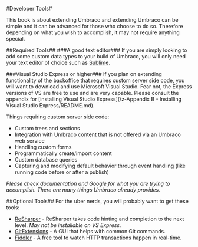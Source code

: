 #Developer Tools#

This book is about extending Umbraco and extending Umbraco can be simple and it can be advanced for those who choose to do so.  Therefore depending on what you wish to accomplish, it may not require anything special.

##Required Tools##
###A good text editor###
If you are simply looking to add some custom data types to your build of Umbraco, you will only need your text editor of choice such as [Sublime](http://www.sublimetext.com/).

###Visual Studio Express or higher###
If you plan on extending functionality of the backoffice that requires custom server side code, you will want to download and use Microsoft Visual Studio.  Fear not, the Express versions of VS are free to use and are very capable.  Please consult the appendix for [installing Visual Studio Express](/z-Appendix B - Installing Visual Studio Express/README.md).

Things requiring custom server side code:
* Custom trees and sections
* Integration with Umbraco content that is not offered via an Umbraco web service
* Handling custom forms
* Programmatically create/import content
* Custom database queries
* Capturing and modifying default behavior through event handling (like running code before or after a publish)

*Please check documentation and Google for what you are trying to accomplish.  There are many things Umbraco already provides.*

##Optional Tools##
For the uber nerds, you will probably want to get these tools:

* [ReSharper](https://www.jetbrains.com/resharper/) - ReSharper takes code hinting and completion to the next level.  *May not be installable on VS Express.*
* [GitExtensions](https://code.google.com/p/gitextensions/) - A GUI that helps with common Git commands.
* [Fiddler](http://www.telerik.com/fiddler) - A free tool to watch HTTP transactions happen in real-time.